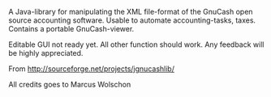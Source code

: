 A Java-library for manipulating the XML file-format of the GnuCash open
source accounting software. Usable to automate accounting-tasks, taxes. Contains a portable GnuCash-viewer.

Editable GUI not ready yet. All other function should work. Any feedback will be highly appreciated.

From http://sourceforge.net/projects/jgnucashlib/

All credits goes to Marcus Wolschon